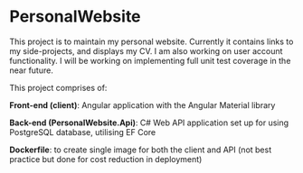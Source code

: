 # PersonalWebsite

This project is to maintain my personal website. Currently it contains links to my side-projects, and displays my CV. I am also working on user account functionality. I will be working on implementing full unit test coverage in the near future.


This project comprises of:

**Front-end (client)**: Angular application with the Angular Material library

**Back-end (PersonalWebsite.Api)**: C# Web API application set up for using PostgreSQL database, utilising EF Core

**Dockerfile**: to create single image for both the client and API (not best practice but done for cost reduction in deployment)
